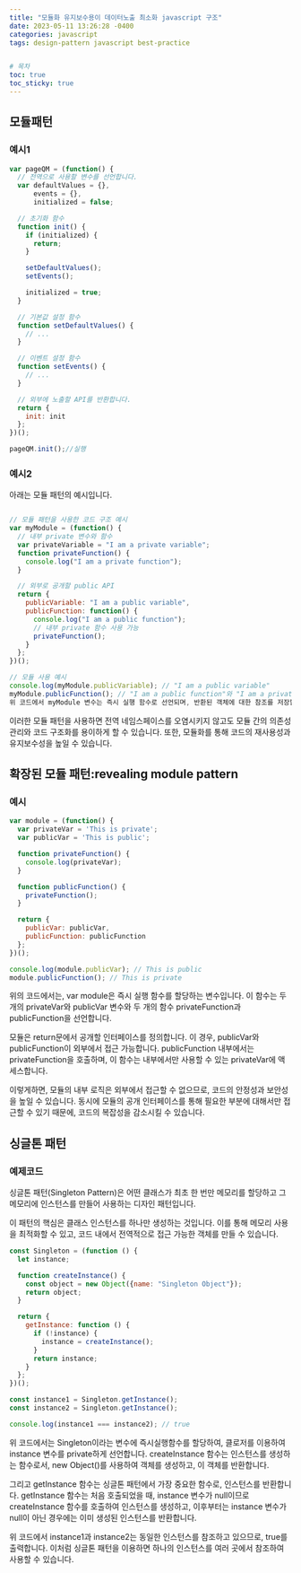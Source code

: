 ```yaml
---
title: "모듈화 유지보수용이 데이터노출 최소화 javascript 구조"
date: 2023-05-11 13:26:28 -0400
categories: javascript
tags: design-pattern javascript best-practice


# 목차
toc: true  
toc_sticky: true 
---
```


## 모듈패턴

### 예시1

```javascript
var pageQM = (function() {
  // 전역으로 사용할 변수를 선언합니다.
  var defaultValues = {},
      events = {},
      initialized = false;

  // 초기화 함수
  function init() {
    if (initialized) {
      return;
    }

    setDefaultValues();
    setEvents();

    initialized = true;
  }

  // 기본값 설정 함수
  function setDefaultValues() {
    // ...
  }

  // 이벤트 설정 함수
  function setEvents() {
    // ...
  }

  // 외부에 노출할 API를 반환합니다.
  return {
    init: init
  };
})();

pageQM.init();//실행
```

### 예시2

아래는 모듈 패턴의 예시입니다.

```javascript

// 모듈 패턴을 사용한 코드 구조 예시
var myModule = (function() {
  // 내부 private 변수와 함수
  var privateVariable = "I am a private variable";
  function privateFunction() {
    console.log("I am a private function");
  }

  // 외부로 공개할 public API
  return {
    publicVariable: "I am a public variable",
    publicFunction: function() {
      console.log("I am a public function");
      // 내부 private 함수 사용 가능
      privateFunction();
    }
  };
})();

// 모듈 사용 예시
console.log(myModule.publicVariable); // "I am a public variable"
myModule.publicFunction(); // "I am a public function"와 "I am a private function" 출력
위 코드에서 myModule 변수는 즉시 실행 함수로 선언되며, 반환된 객체에 대한 참조를 저장합니다. 내부에는 private 변수와 함수, public API가 정의되어 있습니다. private 변수와 함수는 외부에서 접근할 수 없으며, public API만을 통해 접근할 수 있습니다.
```

이러한 모듈 패턴을 사용하면 전역 네임스페이스를 오염시키지 않고도 모듈 간의 의존성 관리와 코드 구조화를 용이하게 할 수 있습니다. 또한, 모듈화를 통해 코드의 재사용성과 유지보수성을 높일 수 있습니다.

## 확장된 모듈 패턴:revealing module pattern

### 예시

```javascript
var module = (function() {
  var privateVar = 'This is private';
  var publicVar = 'This is public';

  function privateFunction() {
    console.log(privateVar);
  }

  function publicFunction() {
    privateFunction();
  }

  return {
    publicVar: publicVar,
    publicFunction: publicFunction
  };
})();

console.log(module.publicVar); // This is public
module.publicFunction(); // This is private

```

위의 코드에서는, var module은 즉시 실행 함수를 할당하는 변수입니다. 이 함수는 두 개의 privateVar와 publicVar 변수와 두 개의 함수 privateFunction과 publicFunction을 선언합니다.

모듈은 return문에서 공개할 인터페이스를 정의합니다. 이 경우, publicVar와 publicFunction이 외부에서 접근 가능합니다. publicFunction 내부에서는 privateFunction을 호출하며, 이 함수는 내부에서만 사용할 수 있는 privateVar에 액세스합니다.

이렇게하면, 모듈의 내부 로직은 외부에서 접근할 수 없으므로, 코드의 안정성과 보안성을 높일 수 있습니다. 동시에 모듈의 공개 인터페이스를 통해 필요한 부분에 대해서만 접근할 수 있기 때문에, 코드의 복잡성을 감소시킬 수 있습니다.

## 싱글톤 패턴

### 예제코드

싱글톤 패턴(Singleton Pattern)은 어떤 클래스가 최초 한 번만 메모리를 할당하고 그 메모리에 인스턴스를 만들어 사용하는 디자인 패턴입니다.

이 패턴의 핵심은 클래스 인스턴스를 하나만 생성하는 것입니다. 이를 통해 메모리 사용을 최적화할 수 있고, 코드 내에서 전역적으로 접근 가능한 객체를 만들 수 있습니다.

```javascript
const Singleton = (function () {
  let instance;

  function createInstance() {
    const object = new Object({name: "Singleton Object"});
    return object;
  }

  return {
    getInstance: function () {
      if (!instance) {
        instance = createInstance();
      }
      return instance;
    }
  };
})();

const instance1 = Singleton.getInstance();
const instance2 = Singleton.getInstance();

console.log(instance1 === instance2); // true

```

위 코드에서는 Singleton이라는 변수에 즉시실행함수를 할당하여, 클로저를 이용하여 instance 변수를 private하게 선언합니다. createInstance 함수는 인스턴스를 생성하는 함수로서, new Object()를 사용하여 객체를 생성하고, 이 객체를 반환합니다.

그리고 getInstance 함수는 싱글톤 패턴에서 가장 중요한 함수로, 인스턴스를 반환합니다. getInstance 함수는 처음 호출되었을 때, instance 변수가 null이므로 createInstance 함수를 호출하여 인스턴스를 생성하고, 이후부터는 instance 변수가 null이 아닌 경우에는 이미 생성된 인스턴스를 반환합니다.

위 코드에서 instance1과 instance2는 동일한 인스턴스를 참조하고 있으므로, true를 출력합니다. 이처럼 싱글톤 패턴을 이용하면 하나의 인스턴스를 여러 곳에서 참조하여 사용할 수 있습니다.